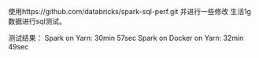 使用https://github.com/databricks/spark-sql-perf.git 并进行一些修改
生活1g数据进行sql测试。

测试结果：
Spark on Yarn: 30min 57sec
Spark on Docker on Yarn: 32min 49sec

